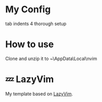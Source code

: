 # My Config
tab indents 4
thorough setup

# How to use
Clone and unzip it to ~\AppData\Local\nvim

# 💤 LazyVim

My template based on [LazyVim](https://github.com/LazyVim/LazyVim).
